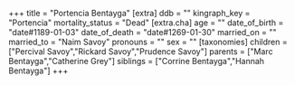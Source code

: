 +++
title = "Portencia Bentayga"
[extra]
ddb = ""
kingraph_key = "Portencia"
mortality_status = "Dead"
[extra.cha]
age = ""
date_of_birth = "date#1189-01-03"
date_of_death = "date#1269-01-30"
married_on = ""
married_to = "Naim Savoy"
pronouns = ""
sex = ""
[taxonomies]
children = ["Percival Savoy","Rickard Savoy","Prudence Savoy"]
parents = ["Marc Bentayga","Catherine Grey"]
siblings = ["Corrine Bentayga","Hannah Bentayga"]
+++

